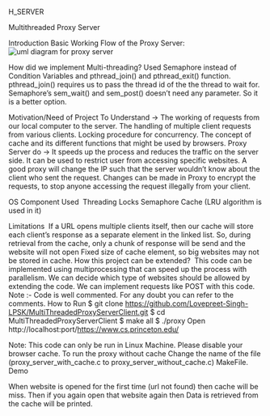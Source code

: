 H_SERVER

Multithreaded Proxy Server


Introduction
Basic Working Flow of the Proxy Server:
![ uml diagram for proxy server](https://github.com/HB1802/H_Server/assets/99615240/397a5f8b-835d-4d18-a2c5-3c4c17c4bb8b)



How did we implement Multi-threading?
Used Semaphore instead of Condition Variables and pthread_join() and pthread_exit() function.
pthread_join() requires us to pass the thread id of the the thread to wait for.
Semaphore’s sem_wait() and sem_post() doesn’t need any parameter. So it is a better option.


Motivation/Need of Project
To Understand →
The working of requests from our local computer to the server.
The handling of multiple client requests from various clients.
Locking procedure for concurrency.
The concept of cache and its different functions that might be used by browsers.
Proxy Server do →
It speeds up the process and reduces the traffic on the server side.
It can be used to restrict user from accessing specific websites.
A good proxy will change the IP such that the server wouldn’t know about the client who sent the request.
Changes can be made in Proxy to encrypt the requests, to stop anyone accessing the request illegally from your client.


OS Component Used ​
Threading
Locks
Semaphore
Cache (LRU algorithm is used in it)


Limitations ​
If a URL opens multiple clients itself, then our cache will store each client’s response as a separate element in the linked list. So, during retrieval from the cache, only a chunk of response will be send and the website will not open
Fixed size of cache element, so big websites may not be stored in cache.
How this project can be extended? ​
This code can be implemented using multiprocessing that can speed up the process with parallelism.
We can decide which type of websites should be allowed by extending the code.
We can implement requests like POST with this code.
Note :-
Code is well commented. For any doubt you can refer to the comments.
How to Run
$ git clone https://github.com/Lovepreet-Singh-LPSK/MultiThreadedProxyServerClient.git
$ cd MultiThreadedProxyServerClient
$ make all
$ ./proxy <port no.>
Open http://localhost:port/https://www.cs.princeton.edu/

Note:
This code can only be run in Linux Machine. Please disable your browser cache.
To run the proxy without cache Change the name of the file (proxy_server_with_cache.c to proxy_server_without_cache.c) MakeFile.
Demo


When website is opened for the first time (url not found) then cache will be miss.
Then if you again open that website again then Data is retrieved from the cache will be printed.
